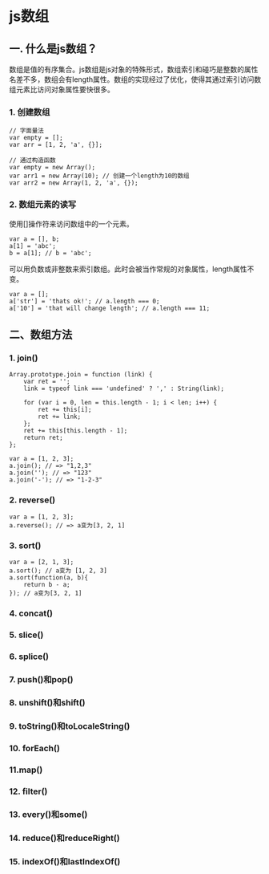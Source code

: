 # js数组

## 一. 什么是js数组？

数组是值的有序集合。js数组是js对象的特殊形式，数组索引和碰巧是整数的属性名差不多，数组会有length属性。数组的实现经过了优化，使得其通过索引访问数组元素比访问对象属性要快很多。

### 1. 创建数组

```
// 字面量法
var empty = [];
var arr = [1, 2, 'a', {}];

// 通过构造函数
var empty = new Array();
var arr1 = new Array(10); // 创建一个length为10的数组
var arr2 = new Array(1, 2, 'a', {});
```

### 2. 数组元素的读写

使用[]操作符来访问数组中的一个元素。

```
var a = [], b;
a[1] = 'abc';
b = a[1]; // b = 'abc';
```

可以用负数或非整数来索引数组。此时会被当作常规的对象属性，length属性不变。
```
var a = [];
a['str'] = 'thats ok!'; // a.length === 0;
a['10'] = 'that will change length'; // a.length === 11;
```

## 二、数组方法

### 1. join()
```
Array.prototype.join = function (link) {
    var ret = '';
    link = typeof link === 'undefined' ? ',' : String(link);
    
    for (var i = 0, len = this.length - 1; i < len; i++) {
        ret += this[i];
        ret += link;
    };
    ret += this[this.length - 1];
    return ret;
};

var a = [1, 2, 3];
a.join(); // => "1,2,3"
a.join(''); // => "123"
a.join('-'); // => "1-2-3"
```

### 2. reverse()
```
var a = [1, 2, 3];
a.reverse(); // => a变为[3, 2, 1]
```

### 3. sort()
```
var a = [2, 1, 3];
a.sort(); // a变为 [1, 2, 3]
a.sort(function(a, b){
    return b - a;
}); // a变为[3, 2, 1]
```

### 4. concat()

### 5. slice()

### 6. splice()

### 7. push()和pop()

### 8. unshift()和shift()

### 9. toString()和toLocaleString()

### 10. forEach()

### 11.map()

### 12. filter()

### 13. every()和some()

### 14. reduce()和reduceRight()

### 15. indexOf()和lastIndexOf()
